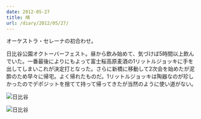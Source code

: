 ```yaml
---
date: 2012-05-27
title: 晴
url: /diary/2012/05/27/
---
```


オーケストラ・セレーナの初合わせ。 

日比谷公園オクトーバーフェスト。昼から飲み始めて、気づけば5時間以上飲んでいた。一番最後によりにもよって富士桜高原麦酒の1リットルジョッキに手を出してしまいこれが決定打となった。さらに新橋に移動して2次会を始めたが泥酔のため早々に帰宅。よく帰れたものだ。1リットルジョッキは陶器なのが珍しかったのでデポジットを捨てて持って帰ってきたが当然のように使い道がない。

![日比谷](http://instagram.com/p/LHXyxsSLms/media?size=l "日比谷")

![日比谷](http://instagram.com/p/LH10MQSLlG/media?size=l "日比谷")